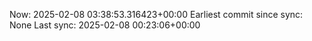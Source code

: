 Now: 2025-02-08 03:38:53.316423+00:00 Earliest commit since sync: None Last sync: 2025-02-08 00:23:06+00:00
